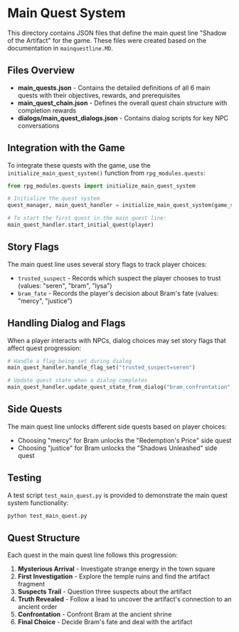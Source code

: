 # Main Quest System

This directory contains JSON files that define the main quest line "Shadow of the Artifact" for the game. These files were created based on the documentation in `mainquestline.MD`.

## Files Overview

- **main_quests.json** - Contains the detailed definitions of all 6 main quests with their objectives, rewards, and prerequisites
- **main_quest_chain.json** - Defines the overall quest chain structure with completion rewards
- **dialogs/main_quest_dialogs.json** - Contains dialog scripts for key NPC conversations

## Integration with the Game

To integrate these quests with the game, use the `initialize_main_quest_system()` function from `rpg_modules.quests`:

```python
from rpg_modules.quests import initialize_main_quest_system

# Initialize the quest system
quest_manager, main_quest_handler = initialize_main_quest_system(game_state)

# To start the first quest in the main quest line:
main_quest_handler.start_initial_quest(player)
```

## Story Flags

The main quest line uses several story flags to track player choices:

- `trusted_suspect` - Records which suspect the player chooses to trust (values: "seren", "bram", "lysa")
- `bram_fate` - Records the player's decision about Bram's fate (values: "mercy", "justice")

## Handling Dialog and Flags

When a player interacts with NPCs, dialog choices may set story flags that affect quest progression:

```python
# Handle a flag being set during dialog
main_quest_handler.handle_flag_set("trusted_suspect=seren")

# Update quest state when a dialog completes
main_quest_handler.update_quest_state_from_dialog("bram_confrontation", "mercy_choice")
```

## Side Quests

The main quest line unlocks different side quests based on player choices:

- Choosing "mercy" for Bram unlocks the "Redemption's Price" side quest
- Choosing "justice" for Bram unlocks the "Shadows Unleashed" side quest

## Testing

A test script `test_main_quest.py` is provided to demonstrate the main quest system functionality:

```bash
python test_main_quest.py
```

## Quest Structure

Each quest in the main quest line follows this progression:

1. **Mysterious Arrival** - Investigate strange energy in the town square
2. **First Investigation** - Explore the temple ruins and find the artifact fragment
3. **Suspects Trail** - Question three suspects about the artifact
4. **Truth Revealed** - Follow a lead to uncover the artifact's connection to an ancient order
5. **Confrontation** - Confront Bram at the ancient shrine
6. **Final Choice** - Decide Bram's fate and deal with the artifact 